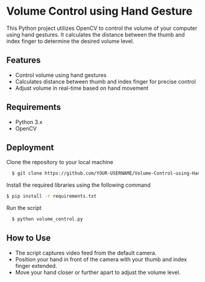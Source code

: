 
# Volume Control using Hand Gesture

This Python project utilizes OpenCV to control the volume of your computer using hand gestures. It calculates the distance between the thumb and index finger to determine the desired volume level.

## Features

- Control volume using hand gestures
- Calculates distance between thumb and index finger for precise control
- Adjust volume in real-time based on hand movement

## Requirements
- Python 3.x
- OpenCV
  
## Deployment

Clone the repository to your local machine

```bash
  $ git clone https://github.com/YOUR-USERNAME/Volume-Control-using-Hand-Gesture.git

```


Install the required libraries using the following command

```bash
$ pip install -r requirements.txt

```


Run the script

```bash
  $ python volume_control.py

```


## How to Use

-  The script captures video feed from the default camera.
- Position your hand in front of the camera with your thumb and index finger extended.
- Move your hand closer or further apart to adjust the volume level.
